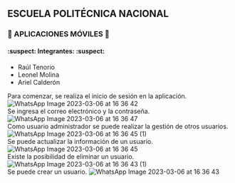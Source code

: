 ## ESCUELA POLITÉCNICA NACIONAL 
### :iphone: APLICACIONES MÓVILES :iphone:
#### :suspect: Integrantes: :suspect:
- Raúl Tenorio 
- Leonel Molina 
- Ariel Calderón

Para comenzar, se realiza el inicio de sesión en la aplicación.
![WhatsApp Image 2023-03-06 at 16 36 42](https://user-images.githubusercontent.com/74626123/223237717-42c27d11-ac4b-47b3-9775-bcee096519f6.jpeg)
</br>Se ingresa el correo electrónico y la contraseña.
![WhatsApp Image 2023-03-06 at 16 36 47](https://user-images.githubusercontent.com/74626123/223237732-162d2ef7-1351-47d7-b410-da3c1027b2a1.jpeg)
</br>Como usuario administrador se puede realizar la gestión de otros usuarios.
![WhatsApp Image 2023-03-06 at 16 36 45 (1)](https://user-images.githubusercontent.com/74626123/223237761-a8845ae5-b8eb-4a89-91d4-5a359ef0075c.jpeg)
</br>Se puede actualizar la información de un usuario.
![WhatsApp Image 2023-03-06 at 16 36 45](https://user-images.githubusercontent.com/74626123/223237795-91f5ddb3-044e-4abf-8e2f-d9a5bf295b2b.jpeg)
</br>Existe la posibilidad de eliminar un usuario.
![WhatsApp Image 2023-03-06 at 16 36 43 (1)](https://user-images.githubusercontent.com/74626123/223237826-c2011306-8551-49ac-acab-30f6987bd38e.jpeg)
</br>Se puede crear un usuario.
![WhatsApp Image 2023-03-06 at 16 36 43](https://user-images.githubusercontent.com/74626123/223237854-5c22b7d9-6443-4965-a928-f20f39c748ef.jpeg)

